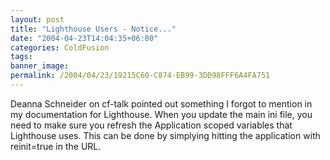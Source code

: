 ```yaml
---
layout: post
title: "Lighthouse Users - Notice..."
date: "2004-04-23T14:04:35+06:00"
categories: ColdFusion 
tags: 
banner_image: 
permalink: /2004/04/23/19215C60-C874-EB99-3DD98FFF6A4FA751
---
```


Deanna Schneider on cf-talk pointed out something I forgot to mention in my documentation for Lighthouse. When you update the main ini file, you need to make sure you refresh the Application scoped variables that Lighthouse uses. This can be done by simplying hitting the application with reinit=true in the URL.